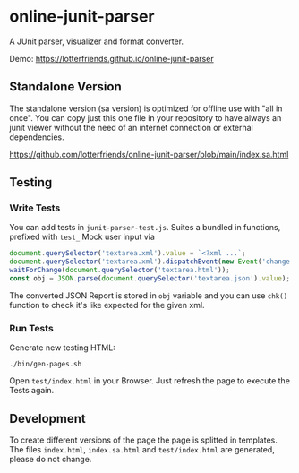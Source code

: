 # online-junit-parser
A JUnit parser, visualizer and format converter.

Demo:
https://lotterfriends.github.io/online-junit-parser

## Standalone Version 
The standalone version (sa version) is optimized for offline use with "all in once". You can copy just this one file in your repository to have always an junit viewer without the need of an internet connection or external dependencies.

https://github.com/lotterfriends/online-junit-parser/blob/main/index.sa.html

## Testing

### Write Tests

You can add tests in `junit-parser-test.js`.
Suites a bundled in functions, prefixed with `test_`
Mock user input via
```js
document.querySelector('textarea.xml').value = `<?xml ...`;
document.querySelector('textarea.xml').dispatchEvent(new Event('change'));
waitForChange(document.querySelector('textarea.html'));
const obj = JSON.parse(document.querySelector('textarea.json').value);
```
The converted JSON Report is stored in `obj` variable and you can 
use `chk()` function to check it's like expected for the given xml.

### Run Tests
Generate new testing HTML:
```
./bin/gen-pages.sh
```
Open `test/index.html` in your Browser.
Just refresh the page to execute the Tests again. 

## Development

To create different versions of the page the page is splitted in templates. The files `index.html`, `index.sa.html` and `test/index.html` are generated, please do not change.